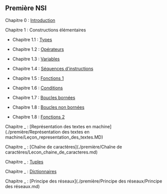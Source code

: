 ## Première NSI

Chapitre 0 : [Introduction](./Introduction/Introduction.md)

Chapitre 1 : Constructions élémentaires

- Chapitre 1.1 : [Types](./Constructions%20élémentaires/Types.md)

- Chapitre 1.2 : [Opérateurs](./Constructions%20élémentaires/Opérateurs.md)

- Chapitre 1.3 : [Variables](./Constructions%20élémentaires/Variables.md)

- Chapitre 1.4 : [Séquences d'instructions](./Constructions%20élémentaires/Séquences.md)

- Chapitre 1.5 : [Fonctions 1](./Constructions%20élémentaires/Fonctions_1.md)

- Chapitre 1.6 : [Conditions](./Constructions%20élémentaires/Conditions.md)

- Chapitre 1.7 : [Boucles bornées](./Constructions%20élémentaires/Boucles_bornées.md)

- Chapitre 1.8 : [Boucles non bornées](./Constructions%20élémentaires/Boucles_non_bornées.md)

- Chapitre 1.8 : [Fonctions 2](./Constructions%20élémentaires/Fonctions_2.md)

Chapitre _ : [Représentation des textes en machine](./première/Représentation des textes en machine/Leçon_representation_des_textes.MD)

Chapitre _ : [Chaîne de caractères](./première/Chaîne de caractères/Lecon_chaine_de_caracteres.md)

Chapitre _ : [Tuples](./première/Tuples/Tuples.md)

Chapitre _ : [Dictionnaires](./première/Dictionnaires/Dictionnaires.md)

Chapitre _ : [Principe des réseaux](./première/Principe des réseaux/Principe des réseaux.md)